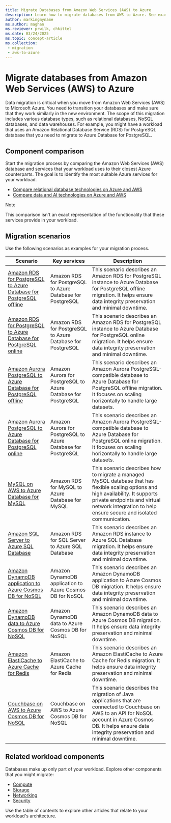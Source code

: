 ```yaml
---
title: Migrate Databases from Amazon Web Services (AWS) to Azure
description: Learn how to migrate databases from AWS to Azure. See example scenarios for relational database, NoSQL database, and data warehouse migration.
author: markingmyname
ms.author: maghan
ms.reviewer: prwilk, chkittel
ms.date: 03/24/2025
ms.topic: concept-article
ms.collection:
 - migration
 - aws-to-azure
---
```


# Migrate databases from Amazon Web Services (AWS) to Azure

Data migration is critical when you move from Amazon Web Services (AWS) to Microsoft Azure. You need to transition your databases and make sure that they work similarly in the new environment. The scope of this migration includes various database types, such as relational databases, NoSQL databases, and data warehouses. For example, you might have a workload that uses an Amazon Relational Database Service (RDS) for PostgreSQL database that you need to migrate to Azure Database for PostgreSQL.

## Component comparison

Start the migration process by comparing the Amazon Web Services (AWS) database and services that your workload uses to their closest Azure counterparts. The goal is to identify the most suitable Azure services for your workload.

- [Compare relational database technologies on Azure and AWS](/azure/architecture/aws-professional/databases)
- [Compare data and AI technologies on Azure and AWS](/azure/architecture/aws-professional/data-ai)

> [!NOTE]
> This comparison isn't an exact representation of the functionality that these services provide in your workload.

## Migration scenarios

Use the following scenarios as examples for your migration process.

| Scenario | Key services | Description |
| --- | --- | --- |
| [Amazon RDS for PostgreSQL to Azure Database for PostgreSQL offline](/azure/postgresql/migrate/migration-service/tutorial-migration-service-aws-offline) | Amazon RDS for PostgreSQL to Azure Database for PostgreSQL | This scenario describes an Amazon RDS for PostgreSQL instance to Azure Database for PostgreSQL offline migration. It helps ensure data integrity preservation and minimal downtime. |
| [Amazon RDS for PostgreSQL to Azure Database for PostgreSQL online](/azure/postgresql/migrate/migration-service/tutorial-migration-service-aws-online) | Amazon RDS for PostgreSQL to Azure Database for PostgreSQL | This scenario describes an Amazon RDS for PostgreSQL instance to Azure Database for PostgreSQL online migration. It helps ensure data integrity preservation and minimal downtime. |
| [Amazon Aurora PostgreSQL to Azure Database for PostgreSQL offline](/azure/postgresql/migrate/migration-service/tutorial-migration-service-aurora-offline) | Amazon Aurora for PostgreSQL to Azure Database for PostgreSQL | This scenario describes an Amazon Aurora PostgreSQL-compatible database to Azure Database for PostgreSQL offline migration. It focuses on scaling horizontally to handle large datasets. |
| [Amazon Aurora PostgreSQL to Azure Database for PostgreSQL online](/azure/postgresql/migrate/migration-service/tutorial-migration-service-aurora-online) | Amazon Aurora for PostgreSQL to Azure Database for PostgreSQL | This scenario describes an Amazon Aurora PostgreSQL-compatible database to Azure Database for PostgreSQL online migration. It focuses on scaling horizontally to handle large datasets. |
| [MySQL on AWS to Azure Database for MySQL](/azure/mysql/flexible-server/how-to-migrate-rds-mysql-data-in-replication) | Amazon RDS for MySQL to Azure Database for MySQL | This scenario describes how to migrate a managed MySQL database that has flexible scaling options and high availability. It supports private endpoints and virtual network integration to help ensure secure and isolated communication. |
| [Amazon SQL Server to Azure SQL Database](/data-migration/sql-server/database/guide) | Amazon RDS for SQL Server to Azure SQL Database | This scenario describes an Amazon RDS instance to Azure SQL Database migration. It helps ensure data integrity preservation and minimal downtime. |
| [Amazon DynamoDB application to Azure Cosmos DB for NoSQL](/azure/cosmos-db/nosql/dynamodb-data-migration-cosmos-db) | Amazon DynamoDB application to Azure Cosmos DB for NoSQL | This scenario describes an Amazon DynamoDB application to Azure Cosmos DB migration. It helps ensure data integrity preservation and minimal downtime. |
| [Amazon DynamoDB data to Azure Cosmos DB for NoSQL](/azure/cosmos-db/nosql/dynamodb-data-migration-cosmos-db) | Amazon DynamoDB data to Azure Cosmos DB for NoSQL | This scenario describes an Amazon DynamoDB data to Azure Cosmos DB migration. It helps ensure data integrity preservation and minimal downtime. |
| [Amazon ElastiCache to Azure Cache for Redis](/azure/azure-cache-for-redis/cache-migration-guide) | Amazon ElastiCache to Azure Cache for Redis | This scenario describes an Amazon ElastiCache to Azure Cache for Redis migration. It helps ensure data integrity preservation and minimal downtime. |
| [Couchbase on AWS to Azure Cosmos DB for NoSQL](/azure/cosmos-db/nosql/couchbase-cosmos-migration) | Couchbase on AWS to Azure Cosmos DB for NoSQL | This scenario describes the migration of Java applications that are connected to Couchbase on AWS to an API for NoSQL account in Azure Cosmos DB. It helps ensure data integrity preservation and minimal downtime. |

## Related workload components

Databases make up only part of your workload. Explore other components that you might migrate:

- [Compute](migrate-compute-from-aws.md)
- [Storage](migrate-storage-from-aws.md)
- [Networking](migrate-networking-from-aws.md)
- [Security](migrate-security-and-identity-from-aws.md)

Use the table of contents to explore other articles that relate to your workload's architecture.
